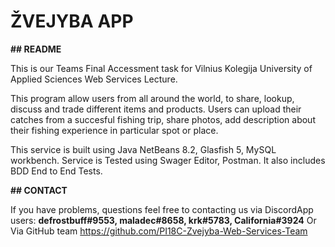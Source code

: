 # ŽVEJYBA APP

**## README**

This is our Teams Final Accessment task for Vilnius Kolegija University of Applied Sciences Web Services Lecture.

This program allow users from all around the world, to share, lookup, discuss and trade different items and products. 
Users can upload their catches from a succesful fishing trip, share photos, add description about their fishing experience in particular spot or place.

This service is built using Java NetBeans 8.2, Glasfish 5, MySQL workbench. Service is Tested using Swager Editor, Postman. It also includes BDD End to End Tests.

**## CONTACT**

If you have problems, questions feel free to contacting us via DiscordApp users:
**defrostbuff#9553, maladec#8658, krk#5783, California#3924**
Or Via GitHub team https://github.com/PI18C-Zvejyba-Web-Services-Team



